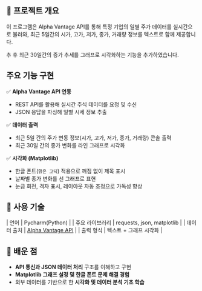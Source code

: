 ## 🧩 프로젝트 개요

이 프로그램은 Alpha Vantage API를 통해 특정 기업의 일별 주가 데이터를 실시간으로 불러와, 최근 5일간의 시가, 고가, 저가, 종가, 거래량 정보를 텍스트로 함께 제공합니다.

추 후 최근 30일간의 증가 추세를 그래프로 시각화하는 기능을 추가하였습니다.

## 주요 기능 구현

✅ **Alpha Vantage API 연동**

- REST API를 활용해 실시간 주식 데이터를 요청 및 수신
- JSON 응답을 파싱해 일별 시세 정보 추출

✅ **데이터 출력**

- 최근 5일 간의 주가 변동 정보(시가, 고가, 저가, 종가, 거래량) 콘솔 출력
- 최근 30일 간의 종가 변화를 라인 그래프로 시각화

✅ **시각화 (Matplotlib)**

- 한글 폰트(`맑은 고딕`) 적용으로 깨짐 없이 제목 표시
- 날짜별 종가 변화를 선 그래프로 표현
- 눈금 회전, 격자 표시, 레이아웃 자동 조정으로 가독성 향상

## 🧠 사용 기술

| 언어           | Pycharm(Python) |
| 주요 라이브러리 | requests, json, matplotlib |
| 데이터 출처     | [Alpha Vantage API](https://www.alphavantage.co/) |
| 출력 형식       | 텍스트 + 그래프 시각화 |

## 🧭 배운 점

- **API 통신과 JSON 데이터 처리** 구조를 이해하고 구현
- **Matplotlib 그래프 설정 및 한글 폰트 문제 해결 경험**
- 외부 데이터를 기반으로 한 **시각화 및 데이터 분석 기초 학습**
